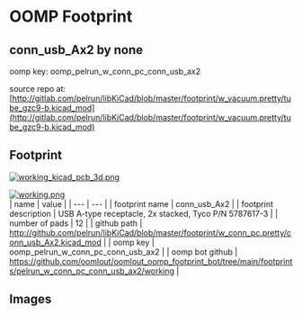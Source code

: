 # OOMP Footprint  
## conn_usb_Ax2  by none  
  
oomp key: oomp_pelrun_w_conn_pc_conn_usb_ax2  
  
source repo at: [http://gitlab.com/pelrun/libKiCad/blob/master/footprint/w_vacuum.pretty/tube_gzc9-b.kicad_mod](http://gitlab.com/pelrun/libKiCad/blob/master/footprint/w_vacuum.pretty/tube_gzc9-b.kicad_mod)  
## Footprint  
  
[![working_kicad_pcb_3d.png](working_kicad_pcb_3d_600.png)](working_kicad_pcb_3d.png)  
  
[![working.png](working_600.png)](working.png)  
| name | value | 
| --- | --- | 
| footprint name | conn_usb_Ax2 | 
| footprint description | USB A-type receptacle, 2x stacked, Tyco P/N 5787617-3 | 
| number of pads | 12 | 
| github path | http://github.com/pelrun/libKiCad/blob/master/footprint/w_conn_pc.pretty/conn_usb_Ax2.kicad_mod | 
| oomp key | oomp_pelrun_w_conn_pc_conn_usb_ax2 | 
| oomp bot github | https://github.com/oomlout/oomlout_oomp_footprint_bot/tree/main/footprints/pelrun_w_conn_pc_conn_usb_ax2/working | 
## Images  
